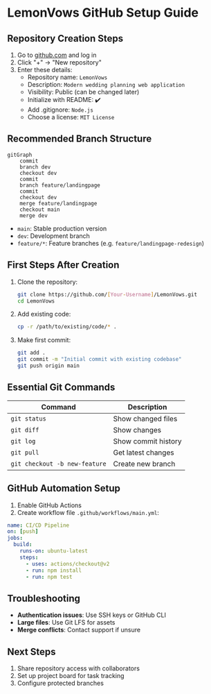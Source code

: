# LemonVows GitHub Setup Guide

## Repository Creation Steps

1. Go to [github.com](https://github.com) and log in
2. Click "+" → "New repository"
3. Enter these details:
   - Repository name: `LemonVows`
   - Description: `Modern wedding planning web application`
   - Visibility: Public (can be changed later)
   - Initialize with README: ✔️
   - Add .gitignore: `Node.js`
   - Choose a license: `MIT License`

## Recommended Branch Structure

```mermaid
gitGraph
    commit
    branch dev
    checkout dev
    commit
    branch feature/landingpage
    commit
    checkout dev
    merge feature/landingpage
    checkout main
    merge dev
```

- `main`: Stable production version
- `dev`: Development branch
- `feature/*`: Feature branches (e.g. `feature/landingpage-redesign`)

## First Steps After Creation

1. Clone the repository:
   ```bash
   git clone https://github.com/[Your-Username]/LemonVows.git
   cd LemonVows
   ```

2. Add existing code:
   ```bash
   cp -r /path/to/existing/code/* .
   ```

3. Make first commit:
   ```bash
   git add .
   git commit -m "Initial commit with existing codebase"
   git push origin main
   ```

## Essential Git Commands

| Command | Description |
|---------|-------------|
| `git status` | Show changed files |
| `git diff` | Show changes |
| `git log` | Show commit history |
| `git pull` | Get latest changes |
| `git checkout -b new-feature` | Create new branch |

## GitHub Automation Setup

1. Enable GitHub Actions
2. Create workflow file `.github/workflows/main.yml`:
```yaml
name: CI/CD Pipeline
on: [push]
jobs:
  build:
    runs-on: ubuntu-latest
    steps:
      - uses: actions/checkout@v2
      - run: npm install
      - run: npm test
```

## Troubleshooting

- **Authentication issues**: Use SSH keys or GitHub CLI
- **Large files**: Use Git LFS for assets
- **Merge conflicts**: Contact support if unsure

## Next Steps

1. Share repository access with collaborators
2. Set up project board for task tracking
3. Configure protected branches